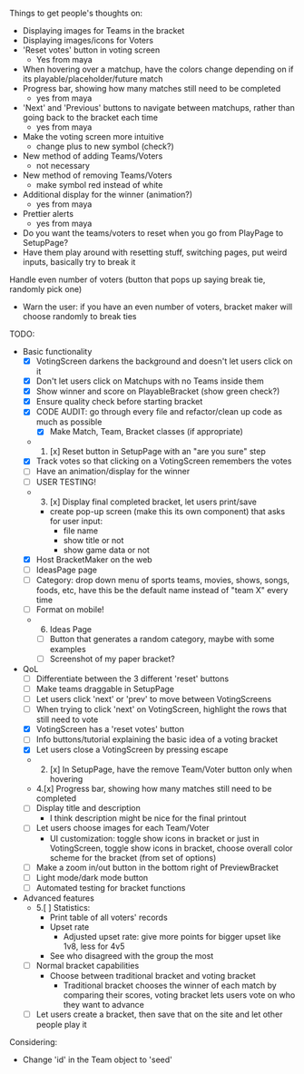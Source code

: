 
Things to get people's thoughts on:
- Displaying images for Teams in the bracket
- Displaying images/icons for Voters 
- 'Reset votes' button in voting screen
  - Yes from maya
- When hovering over a matchup, have the colors change depending on if its playable/placeholder/future match
- Progress bar, showing how many matches still need to be completed
  - yes from maya
- 'Next' and 'Previous' buttons to navigate between matchups, rather than going back to the bracket each time
  - yes from maya
- Make the voting screen more intuitive
  - change plus to new symbol (check?)
- New method of adding Teams/Voters
  - not necessary
- New method of removing Teams/Voters
  - make symbol red instead of white
- Additional display for the winner (animation?)
  - yes from maya
- Prettier alerts
  - yes from maya
- Do you want the teams/voters to reset when you go from PlayPage to SetupPage?
- Have them play around with resetting stuff, switching pages, put weird inputs, basically try to break it

Handle even number of voters (button that pops up saying break tie, randomly pick one)
- Warn the user: if you have an even number of voters, bracket maker will choose randomly to break ties

TODO:
- Basic functionality
  - [x] VotingScreen darkens the background and doesn't let users click on it
  - [x] Don't let users click on Matchups with no Teams inside them
  - [x] Show winner and score on PlayableBracket (show green check?)
  - [x] Ensure quality check before starting bracket
  - [x] CODE AUDIT: go through every file and refactor/clean up code as much as possible
    - [x] Make Match, Team, Bracket classes (if appropriate)
  - 1. [x] Reset button in SetupPage with an "are you sure" step
  - [x] Track votes so that clicking on a VotingScreen remembers the votes
  - [ ] Have an animation/display for the winner
  - [ ] USER TESTING!
  - 3. [x] Display final completed bracket, let users print/save
    - create pop-up screen (make this its own component) that asks for user input:
      - file name
      - show title or not
      - show game data or not
  - [x] Host BracketMaker on the web
  - [ ] IdeasPage page
  - [ ] Category: drop down menu of sports teams, movies, shows, songs, foods, etc, have this be the default name instead of "team X" every time
  - [ ] Format on mobile!
  - 6. Ideas Page
    - [ ] Button that generates a random category, maybe with some examples
    - [ ] Screenshot of my paper bracket?
- QoL
  - [ ] Differentiate between the 3 different 'reset' buttons
  - [ ] Make teams draggable in SetupPage
  - [ ] Let users click 'next' or 'prev' to move between VotingScreens
  - [ ] When trying to click 'next' on VotingScreen, highlight the rows that still need to vote
  - [x] VotingScreen has a 'reset votes' button
  - [ ] Info buttons/tutorial explaining the basic idea of a voting bracket
  - [x] Let users close a VotingScreen by pressing escape
  - 2. [x] In SetupPage, have the remove Team/Voter button only when hovering 
  - 4.[x] Progress bar, showing how many matches still need to be completed
  - [ ] Display title and description
    - I think description might be nice for the final printout
  - [ ] Let users choose images for each Team/Voter
    - UI customization: toggle show icons in bracket or just in VotingScreen, toggle show icons in bracket, choose overall color scheme for the bracket (from set of options)
  - [ ] Make a zoom in/out button in the bottom right of PreviewBracket
  - [ ] Light mode/dark mode button 
  - [ ] Automated testing for bracket functions
- Advanced features
  - 5.[ ] Statistics:
      - Print table of all voters' records
      - Upset rate
          - Adjusted upset rate: give more points for bigger upset like 1v8, less for 4v5
      - See who disagreed with the group the most
  - [ ] Normal bracket capabilities
    - Choose between traditional bracket and voting bracket
      - Traditional bracket chooses the winner of each match by comparing their scores, voting bracket lets users vote on who they want to advance
  - [ ] Let users create a bracket, then save that on the site and let other people play it

Considering:
- Change 'id' in the Team object to 'seed'